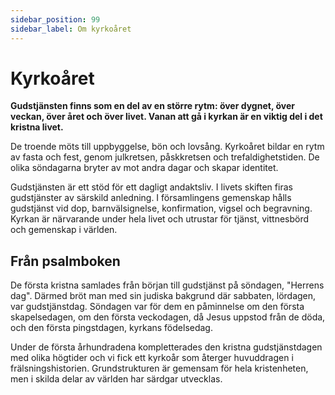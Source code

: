 ```yaml
---
sidebar_position: 99
sidebar_label: Om kyrkoåret
---
```

# Kyrkoåret
**Gudstjänsten finns som en del av en större rytm: över dygnet, över veckan, över året och över livet. Vanan att gå i kyrkan är en viktig del i det kristna livet.**

De troende möts till uppbyggelse, bön och lovsång. Kyrkoåret bildar en rytm av fasta och fest, genom julkretsen, påskkretsen och trefaldighetstiden. De olika söndagarna bryter av mot andra dagar och skapar identitet.

Gudstjänsten är ett stöd för ett dagligt andaktsliv. I livets skiften firas gudstjänster av särskild anledning. I församlingens gemenskap hålls gudstjänst vid dop, barnvälsignelse, konfirmation, vigsel och begravning. Kyrkan är närvarande under hela livet och utrustar för tjänst, vittnesbörd och gemenskap i världen.

## Från psalmboken
De första kristna samlades från början till gudstjänst på söndagen, "Herrens dag". Därmed bröt man med sin judiska bakgrund där sabbaten, lördagen, var gudstjänstdag. Söndagen var för dem en påminnelse om den första skapelsedagen, om den första veckodagen, då Jesus uppstod från de döda, och den första pingstdagen, kyrkans födelsedag.

Under de första århundradena kompletterades den kristna gudstjänstdagen med olika högtider och vi fick ett kyrkoår som återger huvuddragen i frälsningshistorien. Grundstrukturen är gemensam för hela kristenheten, men i skilda delar av världen har särdgar utvecklas.